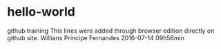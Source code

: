 # hello-world
github training
This lines were added through browser edition directly on github site.
Willians Principe Fernandes
2016-07-14 09h56min
